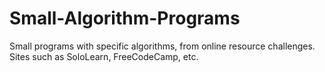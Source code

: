 # Small-Algorithm-Programs
Small programs with specific algorithms, from online resource challenges. Sites such as SoloLearn, FreeCodeCamp, etc.
